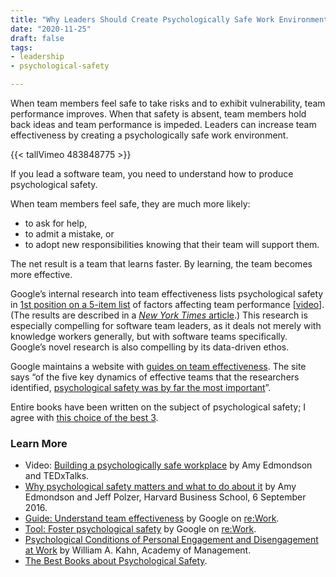 ```yaml
---
title: "Why Leaders Should Create Psychologically Safe Work Environments"
date: "2020-11-25"
draft: false
tags:
- leadership
- psychological-safety

---
```



When team members feel safe to take risks and to exhibit vulnerability, team
performance improves. When that safety is absent, team members hold back ideas
and team performance is impeded. Leaders can increase team effectiveness by
creating a psychologically safe work environment.

<!--more-->


{{< tallVimeo 483848775 >}}

If you lead a software team, you need to understand how to produce
psychological safety.

When team members feel safe, they are much more likely:

- to ask for help,
- to admit a mistake, or
- to adopt new responsibilities knowing that their team will support them.

The net result is a team that learns faster. By learning, the team becomes more
effective.

Google’s internal research into team effectiveness lists psychological safety
in [1st position on a 5-item list](https://rework.withgoogle.com/blog/how-google-thinks-team-effectiveness/)
of factors affecting team performance
[[video](https://www.youtube.com/watch?v=xMMBpRDwp1s)].
(The results are described in a [_New York Times_ article](https://www.nytimes.com/2016/02/28/magazine/what-google-learned-from-its-quest-to-build-the-perfect-team.html).)
This research is especially compelling for software team leaders, as it deals
not merely with knowledge workers generally, but with software teams
specifically. Google’s novel research is also compelling by its data-driven
ethos.

Google maintains a website with [guides on team effectiveness](https://rework.withgoogle.com/guides/understanding-team-effectiveness/).
The site says “of the five key dynamics of effective teams that the researchers
identified, [psychological safety was by far the most
important](https://rework.withgoogle.com/guides/understanding-team-effectiveness/steps/foster-psychological-safety/)”.

Entire books have been written on the subject of psychological safety; I agree
with [this choice of the best 3](http://cavemaninasuit.com/best-books-psychological-safety/).


### Learn More

- Video: [Building a psychologically safe workplace](https://www.youtube.com/watch?v=LhoLuui9gX8)
  by Amy Edmondson and TEDxTalks.
- [Why psychological safety matters and what to do about it](https://rework.withgoogle.com/blog/how-to-foster-psychological-safety/)
  by Amy Edmondson and Jeff Polzer, Harvard Business School, 6 September 2016.
- [Guide: Understand team effectiveness](https://rework.withgoogle.com/guides/understanding-team-effectiveness/)
  by Google on [re:Work](https://rework.withgoogle.com/).
- [Tool: Foster psychological safety](https://rework.withgoogle.com/guides/understanding-team-effectiveness/steps/foster-psychological-safety/)
  by Google on [re:Work](https://rework.withgoogle.com/).
- [Psychological Conditions of Personal Engagement and Disengagement at Work](https://doi.org/10.5465/256287)
  by William A. Kahn, Academy of Management.
- [The Best Books about Psychological Safety](http://cavemaninasuit.com/best-books-psychological-safety/).

